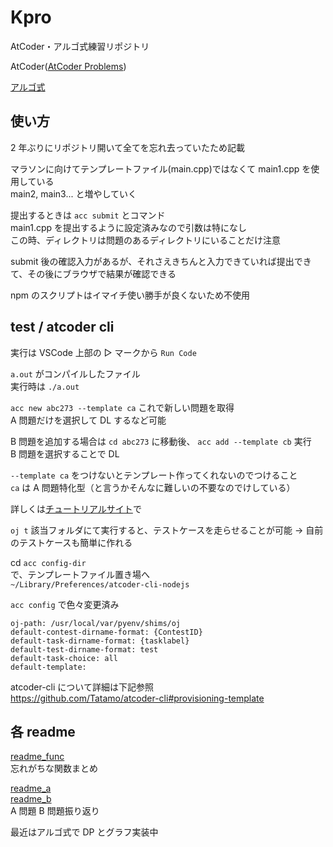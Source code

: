 # Kpro

AtCoder・アルゴ式練習リポジトリ

AtCoder([AtCoder Problems](https://kenkoooo.com/atcoder/#/table/syk2020))

[アルゴ式](https://algo-method.com/tasks)

## 使い方

2 年ぶりにリポジトリ開いて全てを忘れ去っていたため記載

マラソンに向けてテンプレートファイル(main.cpp)ではなくて main1.cpp を使用している  
main2, main3... と増やしていく

提出するときは `acc submit` とコマンド  
main1.cpp を提出するように設定済みなので引数は特になし  
この時、ディレクトリは問題のあるディレクトリにいることだけ注意

submit 後の確認入力があるが、それさえきちんと入力できていれば提出できて、その後にブラウザで結果が確認できる

npm のスクリプトはイマイチ使い勝手が良くないため不使用

## test / atcoder cli

実行は VSCode 上部の ▷ マークから `Run Code`

`a.out` がコンパイルしたファイル  
実行時は `./a.out`

`acc new abc273 --template ca` これで新しい問題を取得  
A 問題だけを選択して DL するなど可能

B 問題を追加する場合は `cd abc273` に移動後、 `acc add --template cb` 実行  
B 問題を選択することで DL

`--template ca` をつけないとテンプレート作ってくれないのでつけること  
`ca` は A 問題特化型（と言うかそんなに難しいの不要なのでけしている）

詳しくは[チュートリアルサイト](http://tatamo.81.la/blog/2018/12/07/atcoder-cli-tutorial/)で

`oj t` 該当フォルダにて実行すると、テストケースを走らせることが可能
→ 自前のテストケースも簡単に作れる

cd `acc config-dir`  
で、テンプレートファイル置き場へ  
`~/Library/Preferences/atcoder-cli-nodejs`

`acc config` で色々変更済み

```
oj-path: /usr/local/var/pyenv/shims/oj
default-contest-dirname-format: {ContestID}
default-task-dirname-format: {tasklabel}
default-test-dirname-format: test
default-task-choice: all
default-template:
```

atcoder-cli について詳細は下記参照  
https://github.com/Tatamo/atcoder-cli#provisioning-template

## 各 readme

[readme_func](readme_func.md)  
忘れがちな関数まとめ

[readme_a](readme_a.md)  
[readme_b](readme_b.md)  
A 問題 B 問題振り返り

最近はアルゴ式で DP とグラフ実装中

